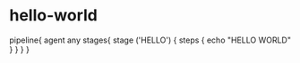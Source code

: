 # hello-world
pipeline{
 agent any
   stages{
     stage ('HELLO') {
       steps {
       echo "HELLO WORLD"
       }
     }
   }
}
